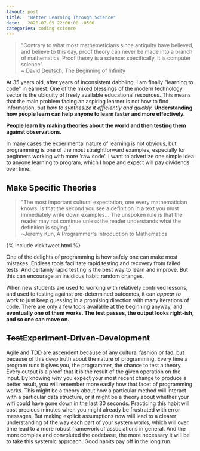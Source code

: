 ```yaml
---
layout: post
title:  "Better Learning Through Science"
date:   2020-07-05 22:00:00 -0500
categories: coding science
---
```


>"Contrary to what most mathemeticians since antiquity have believed, and believe to this day, proof theory can never be made into a branch of mathematics. Proof theory is a science: specifically, it is computer science"  
> ~ David Deutsch, The Beginning of Infinity

At 35 years old, after years of inconsistent dabbling, I am finally "learning to code" in earnest.  One of the mixed blessings of the modern technology sector is the ubiquity of freely available educational resources.  This means that the main problem facing an aspiring learner is not how to find information, but *how to synthesize it efficiently and quickly.*  **Understanding how people learn can help anyone to learn faster and more effectively.**  

**People learn by making theories about the world and then testing them against observations.**  

In many cases the experimental nature of learning is not obvious, but programming is one of the most straightforward examples, especially for beginners working with more 'raw code'.  I want to advertize one simple idea to anyone learning to program, which I hope and expect will pay dividends over time.

## Make Specific Theories

>"The most important cultural expectation, one every mathematician knows, is that the
second you see a definition in a text you must immediately write down examples... The unspoken rule is that the reader may not continue unless the reader understands what the definition is saying."  
>~Jeremy Kun, A Programmer's Introduction to Mathematics

{% include vickitweet.html %}

One of the delights of programming is how safely one can make most mistakes.  Endless tools facilitate rapid testing and recovery from failed tests.  And certainly rapid testing is the best way to learn and improve.  But this can encourage an insidious habit: random changes.

When new students are used to working with relatively contrived lessons, and used to testing against pre-determined outcomes, it can *appear to work* to just keep guessing in a promising direction with many iterations of code.  There are only a few tools available at the beginning anyway, and **eventually one of them works.  The test passes, the output looks right-ish, and so one can move on.**  

## ~~Test~~Experiment-Driven-Development

Agile and TDD are ascendent because of any cultural fashion or fad, but because of this deep truth about the nature of programming.  Every time a program runs it gives you, the programmer, the chance to test a theory.  Every output is a proof that it is the result of the given operation on the input.  By knowing *why* you expect your most recent change to produce a better result, you will remember more easily how that facet of programming works.  This might be a theory about how a particular method will interact with a particular data structure, or it might be a theory about whether your wifi could have gone down in the last 30 seconds.  Practicing this habit will cost precious minutes when you might already be frustrated with error messages.  But making explicit assumptions now will lead to a clearer understanding of the way each part of your system works, which will over time lead to a more robust framework of associations in general.  And the more complex and convoluted the codebase, the more necessary it will be to take this systemic approach.  Good habits pay off in the long run.